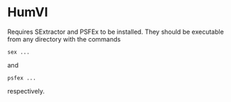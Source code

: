 HumVI
=====

Requires SExtractor and PSFEx to be installed. They should be executable from any directory with the commands 

	sex ...

and 

	psfex ...

respectively.